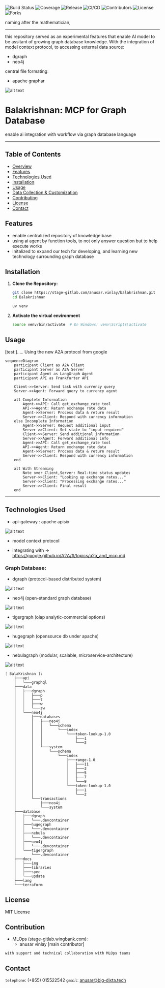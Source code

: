 ![Build Status](https://stage-gitlab.wingbank.com/anusar.vinlay/balakrishnan/badges/main/pipeline.svg)
![Coverage](https://stage-gitlab.wingbank.com/anusar.vinlay/balakrishnan/badges/main/coverage.svg)
![Release](https://stage-gitlab.wingbank.com/anusar.vinlay/balakrishnan/badges/main/release.svg)
![CI/CD](https://stage-gitlab.wingbank.com/anusar.vinlay/balakrishnan/badges/main/ci_cd.svg)
![Contributors](https://stage-gitlab.wingbank.com/anusar.vinlay/balakrishnan/-/graphs/main.svg?width=800&height=400)
![License](https://img.shields.io/badge/License-MIT-blue.svg)
![Forks](https://img.shields.io/github/forks/yourusername/yourprojectname?style=social)


naming after the mathematician,

------------

this repository served as an experimental features that enable AI model to be assitant of growing graph database knowledge. With the integration of model context protocol, to accessing external data source:
- dgraph
- neo4j


central file formating:
- apache graphar

![alt text](docs/img/flow-diagram.png)

# Balakrishnan: MCP for Graph Database

enable ai integration with workflow via graph database language

---

## Table of Contents

- [Overview](#overview)
- [Features](#features)
- [Technologies Used](#technologies-used)
- [Installation](#installation)
- [Usage](#usage)
- [Data Collection & Customization](#data-collection--customization)
- [Contributing](#contributing)
- [License](#license)
- [Contact](#contact)

## Features
- enable centralized repository of knowledge base
- using ai agent by function tools, to not only answer question but to help execute works
- initalized to expand our tech for developing, and learning new technology surrounding graph database

## Installation

1. **Clone the Repository:**

   ```bash
   git clone https://stage-gitlab.com/anusar.vinlay/balakrishnan.git
   cd Balakrishnan

   uv venv

2. **Activate the virtual environment**
    ```bash
    source venv/bin/activate  # On Windows: venv\Scripts\activate
    ```

## Usage

[test:].....
Using the new A2A protocol from google

```mermaid
sequenceDiagram
    participant Client as A2A Client
    participant Server as A2A Server
    participant Agent as LangGraph Agent
    participant API as Frankfurter API

    Client->>Server: Send task with currency query
    Server->>Agent: Forward query to currency agent

    alt Complete Information
        Agent->>API: Call get_exchange_rate tool
        API->>Agent: Return exchange rate data
        Agent->>Server: Process data & return result
        Server->>Client: Respond with currency information
    else Incomplete Information
        Agent->>Server: Request additional input
        Server->>Client: Set state to "input-required"
        Client->>Server: Send additional information
        Server->>Agent: Forward additional info
        Agent->>API: Call get_exchange_rate tool
        API->>Agent: Return exchange rate data
        Agent->>Server: Process data & return result
        Server->>Client: Respond with currency information
    end

    alt With Streaming
        Note over Client,Server: Real-time status updates
        Server->>Client: "Looking up exchange rates..."
        Server->>Client: "Processing exchange rates..."
        Server->>Client: Final result
    end
```

------------


## Technologies Used

- api-gateway
    : apache apisix

![alt text](docs/img/logo/apisix.png)

- model context protocol

+ integrating with
-> https://google.github.io/A2A/#/topics/a2a_and_mcp.md

### Graph Database:
- dgraph (protocol-based distributed system)

![alt text](docs/img/logo/dgraph.png)
- neo4j  (open-standard graph database)

![alt text](docs/img/logo/neo4j.png)

- tigergraph (olap analytic-commercial options)

![alt text](docs/img/logo/tigergraph.png)

- hugegraph (opensource db under apache)

![alt text](docs/img/logo/hugegraph.png)

- nebulagraph (modular, scalable, microservice-architecture)

![alt text](docs/img/logo/nebula.png)
```
[ BalaKrishnan ]:
    ├───api
    │   └───graphql
    ├───data
    │   ├───dgraph
    │   │   ├───p
    │   │   ├───t
    │   │   ├───w
    │   │   └───zw
    │   └───neo4j
    │       ├───databases
    │       │   ├───neo4j
    │       │   │   └───schema
    │       │   │       └───index
    │       │   │           └───token-lookup-1.0
    │       │   │               ├───1
    │       │   │               └───2
    │       │   └───system
    │       │       └───schema
    │       │           └───index
    │       │               ├───range-1.0
    │       │               │   ├───11
    │       │               │   ├───3
    │       │               │   ├───5
    │       │               │   ├───7
    │       │               │   └───9
    │       │               └───token-lookup-1.0
    │       │                   ├───1
    │       │                   └───2
    │       └───transactions
    │           ├───neo4j
    │           └───system
    ├───database
    │   ├───dgraph
    │   │   └───.devcontainer
    │   ├───hugegraph
    │   │   └───.devcontainer
    │   ├───nebula
    │   │   └───.devcontainer
    │   ├───neo4j
    │   │   └───.devcontainer
    │   └───tigergraph
    │       └───.devcontainer
    ├───docs
    │   ├───img
    │   ├───libraries
    │   ├───spec
    │   └───update
    ├───lang
    └───terraform

```

## License
MIT License

## Contribution
- MLOps (stage-gitlab.wingbank.com):
    - anusar vinlay [main contributor]

`with support and technical collaboration with MLOps teams`

## Contact
`telephone`: (+855) 015522542
`gmail`: anusar@big-dixta.tech
